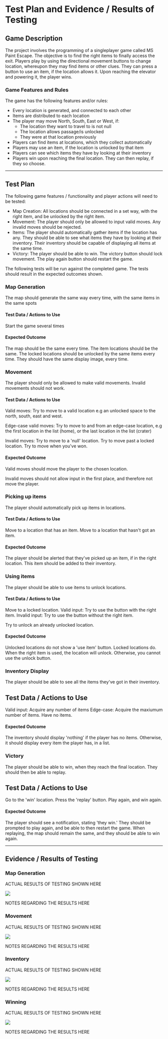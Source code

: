 # Test Plan and Evidence / Results of Testing

## Game Description

The project involves the programming of a singleplayer game called MS Paint Escape.
The objective is to find the right items to finally access the exit. Players play by using
the directional movement buttons to change location, whereupon they may find items or other clues. They can press a
button to use an item, if the location allows it. Upon reaching the elevator and powering it, the player wins.


### Game Features and Rules

The game has the following features and/or rules:

- Every location is generated, and connected to each other
- Items are distributed to each location
- The player may move North, South, East or West, if:
    - The location they want to travel to is not null
    - The location allows passage/is unlocked
    - They were at that location previously
- Players can find items at locations, which they collect automatically
- Players may use an item, if the location is unlocked by that item
- Players can see which items they have by looking at their inventory
- Players win upon reaching the final location. They can then replay, if they so choose.

---

## Test Plan

The following game features / functionality and player actions will need to be tested:

- Map Creation: All locations should be connected in a set way, with the right item, and be unlocked by the right item.
- Movement: The player should only be allowed to input valid moves. Any invalid moves should be rejected.
- Items: The player should automatically gather items if the location has any. They should be able to see what items they
have by looking at their inventory. Their inventory should be capable of displaying all items at the same time.
- Victory: The player should be able to win. The victory button should lock movement. The play again button should restart the game.

The following tests will be run against the completed game. The tests should result in the expected outcomes shown.


### Map Generation

The map should generate the same way every time, with the same items in the same spots

#### Test Data / Actions to Use

Start the game several times

#### Expected Outcome

The map should be the same every time. The item locations should be the same. The locked locations should be unlocked
by the same items every time. They should have the same display image, every time.


### Movement

The player should only be allowed to make valid movements. Invalid movements should not work.

#### Test Data / Actions to Use

Valid moves:
Try to move to a valid location e.g an unlocked space to the north, south, east and west.

Edge-case valid moves:
Try to move to and from an edge-case location, e.g the first location in the list (home), or the last location in the list (crater)

Invalid moves:
Try to move to a 'null' location.
Try to move past a locked location.
Try to move when you've won.


#### Expected Outcome

Valid moves should move the player to the chosen location.

Invalid moves should not allow input in the first place, and therefore not move the player.


### Picking up items

The player should automatically pick up items in locations.


#### Test Data / Actions to Use

Move to a location that has an item.
Move to a location that hasn't got an item.

#### Expected Outcome

The player should be alerted that they've picked up an item, if in the right location. This item should be added
to their inventory.


### Using items

The player should be able to use items to unlock locations.

#### Test Data / Actions to Use

Move to a locked location.
Valid input: Try to use the button with the right item.
Invalid input: Try to use the button without the right item.

Try to unlock an already unlocked location.

#### Expected Outcome

Unlocked locations do not show a 'use item' button. Locked locations do.
When the right item is used, the location will unlock. Otherwise, you cannot use the unlock button.


### Inventory Display

The player should be able to see all the items they've got in their inventory.

## Test Data / Actions to Use

Valid input: Acquire any number of items
Edge-case: Acquire the maxiumum number of items. Have no items.

#### Expected Outcome

The inventory should display 'nothing' if the player has no items. Otherwise, it should display every item
the player has, in a list.


### Victory

The player should be able to win, when they reach the final location. They should then be able to replay.

## Test Data / Actions to Use

Go to the 'win' location.
Press the 'replay' button.
Play again, and win again.

#### Expected Outcome

The player should see a notification, stating 'they win.'
They should be prompted to play again, and be able to then restart the game.
When replaying, the map should remain the same, and they should be able to win again.


---


## Evidence / Results of Testing

### Map Generation

ACTUAL RESULTS OF TESTING SHOWN HERE

![](src/images/placeholder.jpg)

NOTES REGARDING THE RESULTS HERE


### Movement

ACTUAL RESULTS OF TESTING SHOWN HERE

![](src/images/placeholder.jpg)

NOTES REGARDING THE RESULTS HERE


### Inventory

ACTUAL RESULTS OF TESTING SHOWN HERE

![](src/images/placeholder.jpg)

NOTES REGARDING THE RESULTS HERE


### Winning

ACTUAL RESULTS OF TESTING SHOWN HERE

![](src/images/placeholder.jpg)

NOTES REGARDING THE RESULTS HERE

